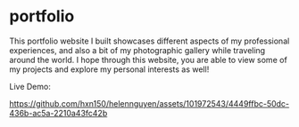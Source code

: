 # portfolio

This portfolio website I built showcases different aspects of my professional experiences, and also a bit of my photographic gallery while traveling around the world. I hope through this website, you are able to view some of my projects and explore my personal interests as well!

Live Demo: 

https://github.com/hxn150/helennguyen/assets/101972543/4449ffbc-50dc-436b-ac5a-2210a43fc42b

